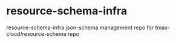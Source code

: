 # resource-schema-infra

resource-schema-infra json-schema management repo for tmax-cloud/resource-schema repo
